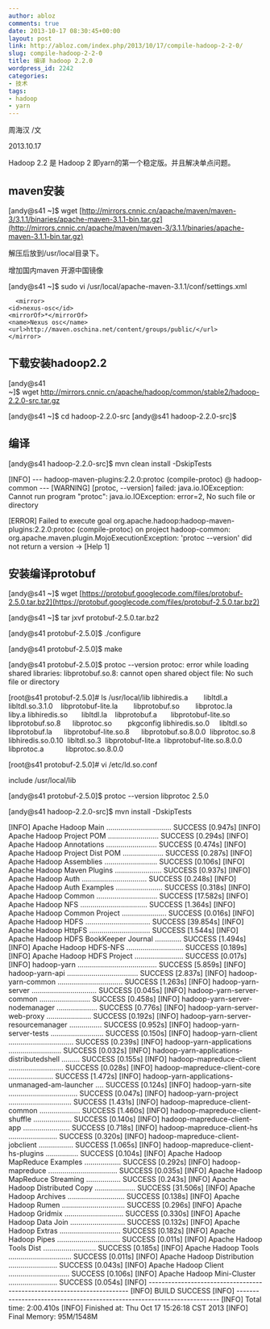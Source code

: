 ```yaml
---
author: abloz
comments: true
date: 2013-10-17 08:30:45+00:00
layout: post
link: http://abloz.com/index.php/2013/10/17/compile-hadoop-2-2-0/
slug: compile-hadoop-2-2-0
title: 编译 hadoop 2.2.0
wordpress_id: 2242
categories:
- 技术
tags:
- hadoop
- yarn
---
```


周海汉 /文

2013.10.17

Hadoop 2.2 是 Hadoop 2 即yarn的第一个稳定版。并且解决单点问题。





## maven安装




[andy@s41 ~]$ wget [http://mirrors.cnnic.cn/apache/maven/maven-3/3.1.1/binaries/apache-maven-3.1.1-bin.tar.gz](http://mirrors.cnnic.cn/apache/maven/maven-3/3.1.1/binaries/apache-maven-3.1.1-bin.tar.gz)




解压后放到/usr/local目录下。







增加国内maven 开源中国镜像




[andy@s41 ~]$ sudo vi /usr/local/apache-maven-3.1.1/conf/settings.xml






    
      <mirror>
    <id>nexus-osc</id>
    <mirrorOf>*</mirrorOf>
    <name>Nexus osc</name>
    <url>http://maven.oschina.net/content/groups/public/</url>
    </mirror>










## 下载安装hadoop2.2







[andy@s41 ~]$ wget http://mirrors.cnnic.cn/apache/hadoop/common/stable2/hadoop-2.2.0-src.tar.gz







[andy@s41 ~]$ cd hadoop-2.2.0-src
[andy@s41 hadoop-2.2.0-src]$







## 编译




[andy@s41 hadoop-2.2.0-src]$ mvn clean install -DskipTests




[INFO] --- hadoop-maven-plugins:2.2.0:protoc (compile-protoc) @ hadoop-common ---
[WARNING] [protoc, --version] failed: java.io.IOException: Cannot run program "protoc": java.io.IOException: error=2, No such file or directory







[ERROR] Failed to execute goal org.apache.hadoop:hadoop-maven-plugins:2.2.0:protoc (compile-protoc) on project hadoop-common: org.apache.maven.plugin.MojoExecutionException: 'protoc --version' did not return a version -> [Help 1]







## 安装编译protobuf




[andy@s41 ~]$ wget [https://protobuf.googlecode.com/files/protobuf-2.5.0.tar.bz2](https://protobuf.googlecode.com/files/protobuf-2.5.0.tar.bz2)




[andy@s41 ~]$ tar jxvf protobuf-2.5.0.tar.bz2




[andy@s41 protobuf-2.5.0]$ ./configure




[andy@s41 protobuf-2.5.0]$ make




[andy@s41 protobuf-2.5.0]$ protoc --version
protoc: error while loading shared libraries: libprotobuf.so.8: cannot open shared object file: No such file or directory




[root@s41 protobuf-2.5.0]# ls /usr/local/lib
libhiredis.a        libltdl.a     libltdl.so.3.1.0    libprotobuf-lite.la        libprotobuf.so        libprotoc.la        liby.a
libhiredis.so       libltdl.la    libprotobuf.a       libprotobuf-lite.so        libprotobuf.so.8      libprotoc.so        pkgconfig
libhiredis.so.0     libltdl.so    libprotobuf.la      libprotobuf-lite.so.8      libprotobuf.so.8.0.0  libprotoc.so.8
libhiredis.so.0.10  libltdl.so.3  libprotobuf-lite.a  libprotobuf-lite.so.8.0.0  libprotoc.a           libprotoc.so.8.0.0







[root@s41 protobuf-2.5.0]# vi /etc/ld.so.conf




include /usr/local/lib







[andy@s41 protobuf-2.5.0]$ protoc --version
libprotoc 2.5.0







[andy@s41 hadoop-2.2.0-src]$ mvn install -DskipTests






[INFO] Apache Hadoop Main ................................ SUCCESS [0.947s]
[INFO] Apache Hadoop Project POM ......................... SUCCESS [0.294s]
[INFO] Apache Hadoop Annotations ......................... SUCCESS [0.474s]
[INFO] Apache Hadoop Project Dist POM .................... SUCCESS [0.287s]
[INFO] Apache Hadoop Assemblies .......................... SUCCESS [0.106s]
[INFO] Apache Hadoop Maven Plugins ....................... SUCCESS [0.937s]
[INFO] Apache Hadoop Auth ................................ SUCCESS [0.248s]
[INFO] Apache Hadoop Auth Examples ....................... SUCCESS [0.318s]
[INFO] Apache Hadoop Common .............................. SUCCESS [17.582s]
[INFO] Apache Hadoop NFS ................................. SUCCESS [1.364s]
[INFO] Apache Hadoop Common Project ...................... SUCCESS [0.016s]
[INFO] Apache Hadoop HDFS ................................ SUCCESS [39.854s]
[INFO] Apache Hadoop HttpFS .............................. SUCCESS [1.544s]
[INFO] Apache Hadoop HDFS BookKeeper Journal ............. SUCCESS [1.494s]
[INFO] Apache Hadoop HDFS-NFS ............................ SUCCESS [0.189s]
[INFO] Apache Hadoop HDFS Project ........................ SUCCESS [0.017s]
[INFO] hadoop-yarn ....................................... SUCCESS [5.859s]
[INFO] hadoop-yarn-api ................................... SUCCESS [2.837s]
[INFO] hadoop-yarn-common ................................ SUCCESS [1.263s]
[INFO] hadoop-yarn-server ................................ SUCCESS [0.045s]
[INFO] hadoop-yarn-server-common ......................... SUCCESS [0.458s]
[INFO] hadoop-yarn-server-nodemanager .................... SUCCESS [0.776s]
[INFO] hadoop-yarn-server-web-proxy ...................... SUCCESS [0.192s]
[INFO] hadoop-yarn-server-resourcemanager ................ SUCCESS [0.952s]
[INFO] hadoop-yarn-server-tests .......................... SUCCESS [0.150s]
[INFO] hadoop-yarn-client ................................ SUCCESS [0.239s]
[INFO] hadoop-yarn-applications .......................... SUCCESS [0.032s]
[INFO] hadoop-yarn-applications-distributedshell ......... SUCCESS [0.155s]
[INFO] hadoop-mapreduce-client ........................... SUCCESS [0.028s]
[INFO] hadoop-mapreduce-client-core ...................... SUCCESS [1.472s]
[INFO] hadoop-yarn-applications-unmanaged-am-launcher .... SUCCESS [0.124s]
[INFO] hadoop-yarn-site .................................. SUCCESS [0.047s]
[INFO] hadoop-yarn-project ............................... SUCCESS [1.431s]
[INFO] hadoop-mapreduce-client-common .................... SUCCESS [1.460s]
[INFO] hadoop-mapreduce-client-shuffle ................... SUCCESS [0.140s]
[INFO] hadoop-mapreduce-client-app ....................... SUCCESS [0.718s]
[INFO] hadoop-mapreduce-client-hs ........................ SUCCESS [0.320s]
[INFO] hadoop-mapreduce-client-jobclient ................. SUCCESS [1.065s]
[INFO] hadoop-mapreduce-client-hs-plugins ................ SUCCESS [0.104s]
[INFO] Apache Hadoop MapReduce Examples .................. SUCCESS [0.292s]
[INFO] hadoop-mapreduce .................................. SUCCESS [0.035s]
[INFO] Apache Hadoop MapReduce Streaming ................. SUCCESS [0.243s]
[INFO] Apache Hadoop Distributed Copy .................... SUCCESS [31.506s]
[INFO] Apache Hadoop Archives ............................ SUCCESS [0.138s]
[INFO] Apache Hadoop Rumen ............................... SUCCESS [0.296s]
[INFO] Apache Hadoop Gridmix ............................. SUCCESS [0.330s]
[INFO] Apache Hadoop Data Join ........................... SUCCESS [0.132s]
[INFO] Apache Hadoop Extras .............................. SUCCESS [0.182s]
[INFO] Apache Hadoop Pipes ............................... SUCCESS [0.011s]
[INFO] Apache Hadoop Tools Dist .......................... SUCCESS [0.185s]
[INFO] Apache Hadoop Tools ............................... SUCCESS [0.011s]
[INFO] Apache Hadoop Distribution ........................ SUCCESS [0.043s]
[INFO] Apache Hadoop Client .............................. SUCCESS [0.106s]
[INFO] Apache Hadoop Mini-Cluster ........................ SUCCESS [0.054s]
[INFO] ------------------------------------------------------------------------
[INFO] BUILD SUCCESS
[INFO] ------------------------------------------------------------------------
[INFO] Total time: 2:00.410s
[INFO] Finished at: Thu Oct 17 15:26:18 CST 2013
[INFO] Final Memory: 95M/1548M








